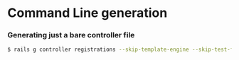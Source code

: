 # Command Line generation
### Generating just a bare controller file
```bash
$ rails g controller registrations --skip-template-engine --skip-test-framework --skip-helper --skip-assets
```
